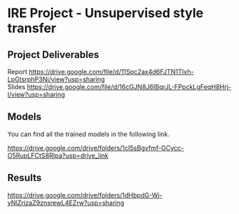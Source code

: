 # IRE Project - Unsupervised style transfer


## Project Deliverables  
Report https://drive.google.com/file/d/11Spc2ax4d6FJTN1TIxh-LpGtsrphP3Nj/view?usp=sharing  
Slides https://drive.google.com/file/d/16cGJN8J6IBqrJL-FPpckLgFeqH8Hrj-l/view?usp=sharing
 

## Models
You can find all the trained models in the following link.  

https://drive.google.com/drive/folders/1cI5sBgvfmf-GCycc-O5RupLFCtS8RIpa?usp=drive_link


## Results
https://drive.google.com/drive/folders/1dHbpdG-Wj-yNIZrizaZ9znsrewL4EZrw?usp=sharing

